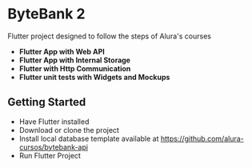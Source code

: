 # ByteBank 2

Flutter project designed to follow the steps of Alura's courses 
- **Flutter App with Web API** 
- **Flutter App with Internal Storage**
- **Flutter with Http Communication**
- **Flutter unit tests with Widgets and Mockups**

## Getting Started

- Have Flutter installed
- Download or clone the project
- Install local database template available at https://github.com/alura-cursos/bytebank-api
- Run Flutter Project

